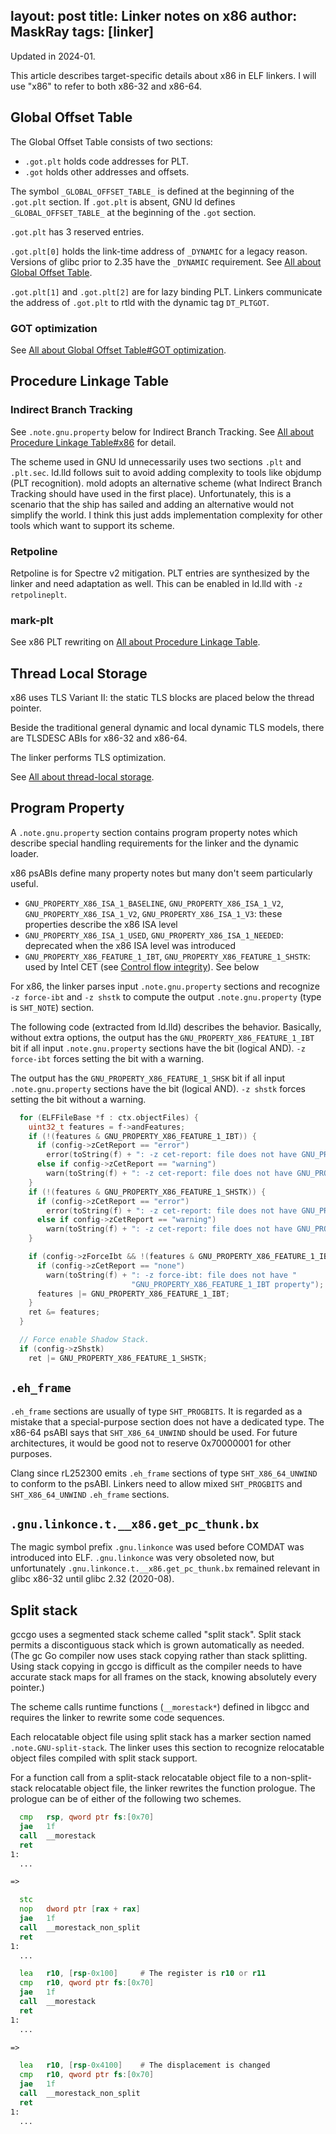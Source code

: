 layout: post
title: Linker notes on x86
author: MaskRay
tags: [linker]
---

Updated in 2024-01.

This article describes target-specific details about x86 in ELF linkers.
I will use "x86" to refer to both x86-32 and x86-64.

<!-- more -->

## Global Offset Table 

The Global Offset Table consists of two sections:

* `.got.plt` holds code addresses for PLT.
* `.got` holds other addresses and offsets.

The symbol `_GLOBAL_OFFSET_TABLE_` is defined at the beginning of the `.got.plt` section.
If `.got.plt` is absent, GNU ld defines `_GLOBAL_OFFSET_TABLE_` at the beginning of the `.got` section.

`.got.plt` has 3 reserved entries.

`.got.plt[0]` holds the link-time address of `_DYNAMIC` for a legacy reason.
Versions of glibc prior to 2.35 have the `_DYNAMIC` requirement. See [All about Global Offset Table](/blog/2021-08-29-all-about-global-offset-table#global_offset_table_0).

`.got.plt[1]` and `.got.plt[2]` are for lazy binding PLT.
Linkers communicate the address of `.got.plt` to rtld with the dynamic tag `DT_PLTGOT`.

### GOT optimization

See [All about Global Offset Table#GOT optimization](/blog/2021-08-29-all-about-global-offset-table#got-optimization).

## Procedure Linkage Table

### Indirect Branch Tracking

See `.note.gnu.property` below for Indirect Branch Tracking.
See [All about Procedure Linkage Table#x86](/blog/2021-09-19-all-about-procedure-linkage-table#x86) for detail.

The scheme used in GNU ld unnecessarily uses two sections `.plt` and `.plt.sec`.
ld.lld follows suit to avoid adding complexity to tools like objdump (PLT recognition).
mold adopts an alternative scheme (what Indirect Branch Tracking should have used in the first place).
Unfortunately, this is a scenario that the ship has sailed and adding an alternative would not simplify the world.
I think this just adds implementation complexity for other tools which want to support its scheme.

### Retpoline

Retpoline is for Spectre v2 mitigation.
PLT entries are synthesized by the linker and need adaptation as well.
This can be enabled in ld.lld with `-z retpolineplt`.

### mark-plt

See x86 PLT rewriting on [All about Procedure Linkage Table](/blog/2021-09-19-all-about-procedure-linkage-table#x86-plt-rewriting).

## Thread Local Storage

x86 uses TLS Variant II: the static TLS blocks are placed below the thread pointer.

Beside the traditional general dynamic and local dynamic TLS models, there are TLSDESC ABIs for x86-32 and x86-64.

The linker performs TLS optimization.

See [All about thread-local storage](/blog/2021-02-14-all-about-thread-local-storage).

## Program Property

A `.note.gnu.property` section contains program property notes which describe special handling requirements for the linker and the dynamic loader.

x86 psABIs define many property notes but many don't seem particularly useful.

* `GNU_PROPERTY_X86_ISA_1_BASELINE`, `GNU_PROPERTY_X86_ISA_1_V2`, `GNU_PROPERTY_X86_ISA_1_V2`, `GNU_PROPERTY_X86_ISA_1_V3`: these properties describe the x86 ISA level 
* `GNU_PROPERTY_X86_ISA_1_USED`, `GNU_PROPERTY_X86_ISA_1_NEEDED`: deprecated when the x86 ISA level was introduced
* `GNU_PROPERTY_X86_FEATURE_1_IBT`, `GNU_PROPERTY_X86_FEATURE_1_SHSTK`: used by Intel CET (see [Control flow integrity](/blog/2022-12-18-control-flow-integrity)). See below

For x86, the linker parses input `.note.gnu.property` sections and recognize `-z force-ibt` and `-z shstk` to compute the output `.note.gnu.property` (type is `SHT_NOTE`) section.

The following code (extracted from ld.lld) describes the behavior.
Basically, without extra options, the output has the `GNU_PROPERTY_X86_FEATURE_1_IBT` bit if all input `.note.gnu.property` sections have the bit (logical AND).
`-z force-ibt` forces setting the bit with a warning.

The output has the `GNU_PROPERTY_X86_FEATURE_1_SHSK` bit if all input `.note.gnu.property` sections have the bit (logical AND).
`-z shstk` forces setting the bit without a warning.

```cpp
  for (ELFFileBase *f : ctx.objectFiles) {
    uint32_t features = f->andFeatures;
    if (!(features & GNU_PROPERTY_X86_FEATURE_1_IBT)) {
      if (config->zCetReport == "error")
        error(toString(f) + ": -z cet-report: file does not have GNU_PROPERTY_X86_FEATURE_1_IBT property");
      else if config->zCetReport == "warning")
        warn(toString(f) + ": -z cet-report: file does not have GNU_PROPERTY_X86_FEATURE_1_IBT property");
    }
    if (!(features & GNU_PROPERTY_X86_FEATURE_1_SHSTK)) {
      if (config->zCetReport == "error")
        error(toString(f) + ": -z cet-report: file does not have GNU_PROPERTY_X86_FEATURE_1_SHSTK property");
      else if config->zCetReport == "warning")
        warn(toString(f) + ": -z cet-report: file does not have GNU_PROPERTY_X86_FEATURE_1_SHSTK property");
    }

    if (config->zForceIbt && !(features & GNU_PROPERTY_X86_FEATURE_1_IBT)) {
      if (config->zCetReport == "none")
        warn(toString(f) + ": -z force-ibt: file does not have "
                           "GNU_PROPERTY_X86_FEATURE_1_IBT property");
      features |= GNU_PROPERTY_X86_FEATURE_1_IBT;
    }
    ret &= features;
  }

  // Force enable Shadow Stack.
  if (config->zShstk)
    ret |= GNU_PROPERTY_X86_FEATURE_1_SHSTK;
```

## `.eh_frame`

`.eh_frame` sections are usually of type `SHT_PROGBITS`.
It is regarded as a mistake that a special-purpose section does not have a dedicated type.
The x86-64 psABI says that `SHT_X86_64_UNWIND` should be used.
For future architectures, it would be good not to reserve 0x70000001 for other purposes.

Clang since rL252300 emits `.eh_frame` sections of type `SHT_X86_64_UNWIND` to conform to the psABI.
Linkers need to allow mixed  `SHT_PROGBITS` and `SHT_X86_64_UNWIND` `.eh_frame` sections.

## `.gnu.linkonce.t.__x86.get_pc_thunk.bx` 

The magic symbol prefix `.gnu.linkonce` was used before COMDAT was introduced into ELF.
`.gnu.linkonce` was very obsoleted now, but unfortunately `.gnu.linkonce.t.__x86.get_pc_thunk.bx` remained relevant in glibc x86-32 until glibc 2.32 (2020-08).

## Split stack

gccgo uses a segmented stack scheme called "split stack".
Split stack permits a discontiguous stack which is grown automatically as needed.
(The gc Go compiler now uses stack copying rather than stack splitting. Using stack copying in gccgo is difficult as the compiler needs to have accurate stack maps for all frames on the stack, knowing absolutely every pointer.)

The scheme calls runtime functions (`__morestack*`) defined in libgcc and requires the linker to rewrite some code sequences.

Each relocatable object file using split stack has a marker section named `.note.GNU-split-stack`.
The linker uses this section to recognize relocatable object files compiled with split stack support.

For a function call from a split-stack relocatable object file to a non-split-stack relocatable object file, the linker rewrites the function prologue.
The prologue can be of either of the following two schemes.

```asm
  cmp   rsp, qword ptr fs:[0x70]
  jae   1f
  call  __morestack
  ret
1:
  ...

=>

  stc
  nop   dword ptr [rax + rax]
  jae   1f
  call  __morestack_non_split
  ret
1:
  ...
```

```asm
  lea   r10, [rsp-0x100]     # The register is r10 or r11
  cmp   r10, qword ptr fs:[0x70]
  jae   1f
  call  __morestack
  ret
1:
  ...

=>

  lea   r10, [rsp-0x4100]    # The displacement is changed
  cmp   r10, qword ptr fs:[0x70]
  jae   1f
  call  __morestack_non_split
  ret
1:
  ...
```
